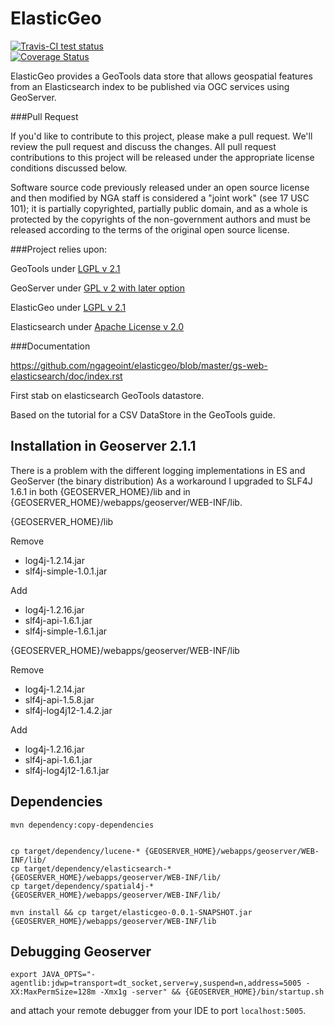 ElasticGeo
==========

<a href="https://travis-ci.org/ngageoint/elasticgeo">
	<img alt="Travis-CI test status" 
	     src="https://travis-ci.org/ngageoint/elasticgeo.svg?branch=master"/>
</a>
<br/>
<a href='https://coveralls.io/r/ngageoint/?branch=master'>
  <img src='https://coveralls.io/repos/ngageoint/elasticgeo/badge.png?branch=master'
       alt='Coverage Status' />
</a>

ElasticGeo provides a GeoTools data store that allows geospatial features from an Elasticsearch index to be published via OGC services using GeoServer.  

###Pull Request

If you'd like to contribute to this project, please make a pull request. We'll review the pull request and discuss the changes. All pull request contributions to this project will be released under the appropriate license conditions discussed below. 

Software source code previously released under an open source license and then modified by NGA staff is considered a "joint work" (see 17 USC 101); it is partially copyrighted, partially public domain, and as a whole is protected by the copyrights of the non-government authors and must be released according to the terms of the original open source license.

###Project relies upon:

GeoTools under [LGPL v 2.1](http://geotools.org/about.html)

GeoServer under [GPL v 2 with later option](http://geoserver.org/license/) 

ElasticGeo under [LGPL v 2.1](https://github.com/matsjg/elasticgeo)

Elasticsearch under [Apache License v 2.0](https://github.com/elastic/elasticsearch/blob/master/LICENSE.txt) 

###Documentation

https://github.com/ngageoint/elasticgeo/blob/master/gs-web-elasticsearch/doc/index.rst


First stab on elasticsearch GeoTools datastore.

Based on the tutorial for a CSV DataStore in the GeoTools guide.

Installation in Geoserver 2.1.1
-------------------------------

There is a problem with the different logging implementations in ES and GeoServer (the binary distribution)
As a workaround I upgraded to SLF4J 1.6.1 in both {GEOSERVER_HOME}/lib and in {GEOSERVER_HOME}/webapps/geoserver/WEB-INF/lib.

{GEOSERVER_HOME}/lib

Remove

-   log4j-1.2.14.jar
-   slf4j-simple-1.0.1.jar

Add

-   log4j-1.2.16.jar
-   slf4j-api-1.6.1.jar
-   slf4j-simple-1.6.1.jar

{GEOSERVER_HOME}/webapps/geoserver/WEB-INF/lib

Remove

-   log4j-1.2.14.jar
-   slf4j-api-1.5.8.jar
-   slf4j-log4j12-1.4.2.jar

Add

-   log4j-1.2.16.jar
-   slf4j-api-1.6.1.jar
-   slf4j-log4j12-1.6.1.jar

Dependencies
------------

    mvn dependency:copy-dependencies


    cp target/dependency/lucene-* {GEOSERVER_HOME}/webapps/geoserver/WEB-INF/lib/
    cp target/dependency/elasticsearch-* {GEOSERVER_HOME}/webapps/geoserver/WEB-INF/lib/
    cp target/dependency/spatial4j-* {GEOSERVER_HOME}/webapps/geoserver/WEB-INF/lib/

    mvn install && cp target/elasticgeo-0.0.1-SNAPSHOT.jar {GEOSERVER_HOME}/webapps/geoserver/WEB-INF/lib

Debugging Geoserver
-------------------

    export JAVA_OPTS="-agentlib:jdwp=transport=dt_socket,server=y,suspend=n,address=5005 -XX:MaxPermSize=128m -Xmx1g -server" && {GEOSERVER_HOME}/bin/startup.sh

and attach your remote debugger from your IDE to port `localhost:5005`.



